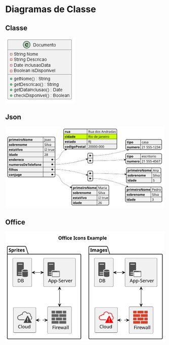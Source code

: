 # Diagramas de Classe

## Classe

![Diagrama de Classe](/out/Codigo/AplicacaoCodigo.png)

## Json

![Mapeamento Json](/out/Json/Exemplo%20de%20JSON.svg)

## Office

![Diagrama Office](/out/Office/Office.svg)